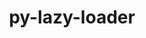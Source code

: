 ---
title: "py-lazy-loader"
layout: cache
categories: [package, develop]
meta: {"compilers": ["gcc@=11.1.0", "gcc@=11.4.0", "gcc@=9.4.0", "oneapi@=2024.2.1"], "num_specs": 25, "num_specs_by_stack": {"data-vis-sdk": 5, "e4s": 4, "e4s-neoverse-v2": 4, "e4s-neoverse_v1": 3, "e4s-oneapi": 8, "e4s-power": 1, "root": 25}, "oss": ["ubuntu20.04", "ubuntu22.04"], "platforms": ["linux"], "stacks": ["data-vis-sdk", "e4s", "e4s-neoverse-v2", "e4s-neoverse_v1", "e4s-oneapi", "e4s-power", "root"], "targets": ["neoverse_v1", "neoverse_v2", "ppc64le", "x86_64_v3"], "versions": ["0.4"]}
spec_details: [{"compiler": "gcc@=11.4.0", "hash": "4fp5deaeczahzuhc2a65eoulc62e3b7n", "os": "ubuntu22.04", "platform": "linux", "size": "-", "stacks": ["e4s-neoverse-v2", "root"], "tarball": "https://binaries.spack.io/develop/build_cache/linux-ubuntu22.04-neoverse_v2/gcc-11.4.0/py-lazy-loader-0.4/linux-ubuntu22.04-neoverse_v2-gcc-11.4.0-py-lazy-loader-0.4-4fp5deaeczahzuhc2a65eoulc62e3b7n.spack", "target": "neoverse_v2", "variants": ["build_system=python_pip"], "versions": ["0.4"]}, {"compiler": "oneapi@=2024.2.1", "hash": "7kbtn6udku3hpapgaqdo7phmf3lj5osr", "os": "ubuntu22.04", "platform": "linux", "size": "-", "stacks": ["e4s-oneapi", "root"], "tarball": "https://binaries.spack.io/develop/build_cache/linux-ubuntu22.04-x86_64_v3/oneapi-2024.2.1/py-lazy-loader-0.4/linux-ubuntu22.04-x86_64_v3-oneapi-2024.2.1-py-lazy-loader-0.4-7kbtn6udku3hpapgaqdo7phmf3lj5osr.spack", "target": "x86_64_v3", "variants": ["build_system=python_pip"], "versions": ["0.4"]}, {"compiler": "gcc@=11.1.0", "hash": "7tqxud3ljkvdc4hm6l52vwmsjhatwaek", "os": "ubuntu20.04", "platform": "linux", "size": "-", "stacks": ["data-vis-sdk", "root"], "tarball": "https://binaries.spack.io/develop/build_cache/linux-ubuntu20.04-x86_64_v3/gcc-11.1.0/py-lazy-loader-0.4/linux-ubuntu20.04-x86_64_v3-gcc-11.1.0-py-lazy-loader-0.4-7tqxud3ljkvdc4hm6l52vwmsjhatwaek.spack", "target": "x86_64_v3", "variants": ["build_system=python_pip"], "versions": ["0.4"]}, {"compiler": "gcc@=11.1.0", "hash": "a6tr6ber2ei34qp7uewo7qjn64aargdv", "os": "ubuntu20.04", "platform": "linux", "size": "-", "stacks": ["data-vis-sdk", "root"], "tarball": "https://binaries.spack.io/develop/build_cache/linux-ubuntu20.04-x86_64_v3/gcc-11.1.0/py-lazy-loader-0.4/linux-ubuntu20.04-x86_64_v3-gcc-11.1.0-py-lazy-loader-0.4-a6tr6ber2ei34qp7uewo7qjn64aargdv.spack", "target": "x86_64_v3", "variants": ["build_system=python_pip"], "versions": ["0.4"]}, {"compiler": "gcc@=11.4.0", "hash": "aabe56sikjpphoehyh2dq2xbr4gkr6d6", "os": "ubuntu22.04", "platform": "linux", "size": "-", "stacks": ["e4s-neoverse_v1", "root"], "tarball": "https://binaries.spack.io/develop/build_cache/linux-ubuntu22.04-neoverse_v1/gcc-11.4.0/py-lazy-loader-0.4/linux-ubuntu22.04-neoverse_v1-gcc-11.4.0-py-lazy-loader-0.4-aabe56sikjpphoehyh2dq2xbr4gkr6d6.spack", "target": "neoverse_v1", "variants": ["build_system=python_pip"], "versions": ["0.4"]}, {"compiler": "gcc@=11.1.0", "hash": "e4agidmtvvatonyzuhdjs6vhpbww4xa3", "os": "ubuntu20.04", "platform": "linux", "size": "-", "stacks": ["data-vis-sdk", "root"], "tarball": "https://binaries.spack.io/develop/build_cache/linux-ubuntu20.04-x86_64_v3/gcc-11.1.0/py-lazy-loader-0.4/linux-ubuntu20.04-x86_64_v3-gcc-11.1.0-py-lazy-loader-0.4-e4agidmtvvatonyzuhdjs6vhpbww4xa3.spack", "target": "x86_64_v3", "variants": ["build_system=python_pip"], "versions": ["0.4"]}, {"compiler": "gcc@=11.4.0", "hash": "ewnflh23c4mvqrhw3fjxi265jduuvhur", "os": "ubuntu22.04", "platform": "linux", "size": "-", "stacks": ["e4s", "root"], "tarball": "https://binaries.spack.io/develop/build_cache/linux-ubuntu22.04-x86_64_v3/gcc-11.4.0/py-lazy-loader-0.4/linux-ubuntu22.04-x86_64_v3-gcc-11.4.0-py-lazy-loader-0.4-ewnflh23c4mvqrhw3fjxi265jduuvhur.spack", "target": "x86_64_v3", "variants": ["build_system=python_pip"], "versions": ["0.4"]}, {"compiler": "gcc@=11.4.0", "hash": "gjohvr6b6aogmcreqajqdmdymsygudj5", "os": "ubuntu22.04", "platform": "linux", "size": "-", "stacks": ["e4s-neoverse-v2", "root"], "tarball": "https://binaries.spack.io/develop/build_cache/linux-ubuntu22.04-neoverse_v2/gcc-11.4.0/py-lazy-loader-0.4/linux-ubuntu22.04-neoverse_v2-gcc-11.4.0-py-lazy-loader-0.4-gjohvr6b6aogmcreqajqdmdymsygudj5.spack", "target": "neoverse_v2", "variants": ["build_system=python_pip"], "versions": ["0.4"]}, {"compiler": "gcc@=11.1.0", "hash": "gkgo4sbp6rofobphcuwpvhrtt4itavae", "os": "ubuntu20.04", "platform": "linux", "size": "-", "stacks": ["data-vis-sdk", "root"], "tarball": "https://binaries.spack.io/develop/build_cache/linux-ubuntu20.04-x86_64_v3/gcc-11.1.0/py-lazy-loader-0.4/linux-ubuntu20.04-x86_64_v3-gcc-11.1.0-py-lazy-loader-0.4-gkgo4sbp6rofobphcuwpvhrtt4itavae.spack", "target": "x86_64_v3", "variants": ["build_system=python_pip"], "versions": ["0.4"]}, {"compiler": "oneapi@=2024.2.1", "hash": "hh4oxirqvse66ksgtck6uojs6a3w6ipu", "os": "ubuntu22.04", "platform": "linux", "size": "-", "stacks": ["e4s-oneapi", "root"], "tarball": "https://binaries.spack.io/develop/build_cache/linux-ubuntu22.04-x86_64_v3/oneapi-2024.2.1/py-lazy-loader-0.4/linux-ubuntu22.04-x86_64_v3-oneapi-2024.2.1-py-lazy-loader-0.4-hh4oxirqvse66ksgtck6uojs6a3w6ipu.spack", "target": "x86_64_v3", "variants": ["build_system=python_pip"], "versions": ["0.4"]}, {"compiler": "gcc@=11.1.0", "hash": "ht4vablj3pd765j44n2tpjw2esijb37w", "os": "ubuntu20.04", "platform": "linux", "size": "-", "stacks": ["data-vis-sdk", "root"], "tarball": "https://binaries.spack.io/develop/build_cache/linux-ubuntu20.04-x86_64_v3/gcc-11.1.0/py-lazy-loader-0.4/linux-ubuntu20.04-x86_64_v3-gcc-11.1.0-py-lazy-loader-0.4-ht4vablj3pd765j44n2tpjw2esijb37w.spack", "target": "x86_64_v3", "variants": ["build_system=python_pip"], "versions": ["0.4"]}, {"compiler": "oneapi@=2024.2.1", "hash": "j5atgq3fovervznayslk3un7xjoi7tfr", "os": "ubuntu22.04", "platform": "linux", "size": "-", "stacks": ["e4s-oneapi", "root"], "tarball": "https://binaries.spack.io/develop/build_cache/linux-ubuntu22.04-x86_64_v3/oneapi-2024.2.1/py-lazy-loader-0.4/linux-ubuntu22.04-x86_64_v3-oneapi-2024.2.1-py-lazy-loader-0.4-j5atgq3fovervznayslk3un7xjoi7tfr.spack", "target": "x86_64_v3", "variants": ["build_system=python_pip"], "versions": ["0.4"]}, {"compiler": "gcc@=11.4.0", "hash": "joeprt57szliedldg2ttq6pbw6l7s36g", "os": "ubuntu22.04", "platform": "linux", "size": "-", "stacks": ["e4s-neoverse_v1", "root"], "tarball": "https://binaries.spack.io/develop/build_cache/linux-ubuntu22.04-neoverse_v1/gcc-11.4.0/py-lazy-loader-0.4/linux-ubuntu22.04-neoverse_v1-gcc-11.4.0-py-lazy-loader-0.4-joeprt57szliedldg2ttq6pbw6l7s36g.spack", "target": "neoverse_v1", "variants": ["build_system=python_pip"], "versions": ["0.4"]}, {"compiler": "oneapi@=2024.2.1", "hash": "kevfqgi5rbjm7xrhoybc3nya74ql43q7", "os": "ubuntu22.04", "platform": "linux", "size": "-", "stacks": ["e4s-oneapi", "root"], "tarball": "https://binaries.spack.io/develop/build_cache/linux-ubuntu22.04-x86_64_v3/oneapi-2024.2.1/py-lazy-loader-0.4/linux-ubuntu22.04-x86_64_v3-oneapi-2024.2.1-py-lazy-loader-0.4-kevfqgi5rbjm7xrhoybc3nya74ql43q7.spack", "target": "x86_64_v3", "variants": ["build_system=python_pip"], "versions": ["0.4"]}, {"compiler": "gcc@=11.4.0", "hash": "mtz5ri6ogkqfyrdculcj5aadtet6bbrm", "os": "ubuntu22.04", "platform": "linux", "size": "-", "stacks": ["e4s", "root"], "tarball": "https://binaries.spack.io/develop/build_cache/linux-ubuntu22.04-x86_64_v3/gcc-11.4.0/py-lazy-loader-0.4/linux-ubuntu22.04-x86_64_v3-gcc-11.4.0-py-lazy-loader-0.4-mtz5ri6ogkqfyrdculcj5aadtet6bbrm.spack", "target": "x86_64_v3", "variants": ["build_system=python_pip"], "versions": ["0.4"]}, {"compiler": "oneapi@=2024.2.1", "hash": "mxoc4j6lv6nb5audnjsgwf6qfj4yx4i7", "os": "ubuntu22.04", "platform": "linux", "size": "-", "stacks": ["e4s-oneapi", "root"], "tarball": "https://binaries.spack.io/develop/build_cache/linux-ubuntu22.04-x86_64_v3/oneapi-2024.2.1/py-lazy-loader-0.4/linux-ubuntu22.04-x86_64_v3-oneapi-2024.2.1-py-lazy-loader-0.4-mxoc4j6lv6nb5audnjsgwf6qfj4yx4i7.spack", "target": "x86_64_v3", "variants": ["build_system=python_pip"], "versions": ["0.4"]}, {"compiler": "gcc@=11.4.0", "hash": "nhqww5bgpc2prjewvsmcbdgexloldk3s", "os": "ubuntu22.04", "platform": "linux", "size": "-", "stacks": ["e4s-neoverse-v2", "root"], "tarball": "https://binaries.spack.io/develop/build_cache/linux-ubuntu22.04-neoverse_v2/gcc-11.4.0/py-lazy-loader-0.4/linux-ubuntu22.04-neoverse_v2-gcc-11.4.0-py-lazy-loader-0.4-nhqww5bgpc2prjewvsmcbdgexloldk3s.spack", "target": "neoverse_v2", "variants": ["build_system=python_pip"], "versions": ["0.4"]}, {"compiler": "gcc@=11.4.0", "hash": "pg2kr4apsclppm64y34szjtnprp5ruw5", "os": "ubuntu22.04", "platform": "linux", "size": "-", "stacks": ["e4s-neoverse_v1", "root"], "tarball": "https://binaries.spack.io/develop/build_cache/linux-ubuntu22.04-neoverse_v1/gcc-11.4.0/py-lazy-loader-0.4/linux-ubuntu22.04-neoverse_v1-gcc-11.4.0-py-lazy-loader-0.4-pg2kr4apsclppm64y34szjtnprp5ruw5.spack", "target": "neoverse_v1", "variants": ["build_system=python_pip"], "versions": ["0.4"]}, {"compiler": "gcc@=11.4.0", "hash": "qncsupoyk6q762prysjxvgmw4xcig5qk", "os": "ubuntu22.04", "platform": "linux", "size": "-", "stacks": ["e4s", "root"], "tarball": "https://binaries.spack.io/develop/build_cache/linux-ubuntu22.04-x86_64_v3/gcc-11.4.0/py-lazy-loader-0.4/linux-ubuntu22.04-x86_64_v3-gcc-11.4.0-py-lazy-loader-0.4-qncsupoyk6q762prysjxvgmw4xcig5qk.spack", "target": "x86_64_v3", "variants": ["build_system=python_pip"], "versions": ["0.4"]}, {"compiler": "gcc@=11.4.0", "hash": "wwywiunvbdcnf7rfvu25av5chulnistu", "os": "ubuntu22.04", "platform": "linux", "size": "-", "stacks": ["e4s-neoverse-v2", "root"], "tarball": "https://binaries.spack.io/develop/build_cache/linux-ubuntu22.04-neoverse_v2/gcc-11.4.0/py-lazy-loader-0.4/linux-ubuntu22.04-neoverse_v2-gcc-11.4.0-py-lazy-loader-0.4-wwywiunvbdcnf7rfvu25av5chulnistu.spack", "target": "neoverse_v2", "variants": ["build_system=python_pip"], "versions": ["0.4"]}, {"compiler": "oneapi@=2024.2.1", "hash": "xfwihyib43psisdcbgbsn4qu3ehdfty5", "os": "ubuntu22.04", "platform": "linux", "size": "-", "stacks": ["e4s-oneapi", "root"], "tarball": "https://binaries.spack.io/develop/build_cache/linux-ubuntu22.04-x86_64_v3/oneapi-2024.2.1/py-lazy-loader-0.4/linux-ubuntu22.04-x86_64_v3-oneapi-2024.2.1-py-lazy-loader-0.4-xfwihyib43psisdcbgbsn4qu3ehdfty5.spack", "target": "x86_64_v3", "variants": ["build_system=python_pip"], "versions": ["0.4"]}, {"compiler": "oneapi@=2024.2.1", "hash": "yfim4ezuzymfg6sbqzxbikvwh67yvrmd", "os": "ubuntu22.04", "platform": "linux", "size": "-", "stacks": ["e4s-oneapi", "root"], "tarball": "https://binaries.spack.io/develop/build_cache/linux-ubuntu22.04-x86_64_v3/oneapi-2024.2.1/py-lazy-loader-0.4/linux-ubuntu22.04-x86_64_v3-oneapi-2024.2.1-py-lazy-loader-0.4-yfim4ezuzymfg6sbqzxbikvwh67yvrmd.spack", "target": "x86_64_v3", "variants": ["build_system=python_pip"], "versions": ["0.4"]}, {"compiler": "gcc@=11.4.0", "hash": "yn5onxfeakqprc4umvmvfbzz5vcag5fh", "os": "ubuntu22.04", "platform": "linux", "size": "-", "stacks": ["e4s", "root"], "tarball": "https://binaries.spack.io/develop/build_cache/linux-ubuntu22.04-x86_64_v3/gcc-11.4.0/py-lazy-loader-0.4/linux-ubuntu22.04-x86_64_v3-gcc-11.4.0-py-lazy-loader-0.4-yn5onxfeakqprc4umvmvfbzz5vcag5fh.spack", "target": "x86_64_v3", "variants": ["build_system=python_pip"], "versions": ["0.4"]}, {"compiler": "gcc@=9.4.0", "hash": "ywxc26uw6iwfmt6os5tsekpnyxpgrfoc", "os": "ubuntu20.04", "platform": "linux", "size": "-", "stacks": ["e4s-power", "root"], "tarball": "https://binaries.spack.io/develop/build_cache/linux-ubuntu20.04-ppc64le/gcc-9.4.0/py-lazy-loader-0.4/linux-ubuntu20.04-ppc64le-gcc-9.4.0-py-lazy-loader-0.4-ywxc26uw6iwfmt6os5tsekpnyxpgrfoc.spack", "target": "ppc64le", "variants": ["build_system=python_pip"], "versions": ["0.4"]}, {"compiler": "oneapi@=2024.2.1", "hash": "z4xgqf2lzbo4sft7nkeuwyxbyye32lib", "os": "ubuntu22.04", "platform": "linux", "size": "-", "stacks": ["e4s-oneapi", "root"], "tarball": "https://binaries.spack.io/develop/build_cache/linux-ubuntu22.04-x86_64_v3/oneapi-2024.2.1/py-lazy-loader-0.4/linux-ubuntu22.04-x86_64_v3-oneapi-2024.2.1-py-lazy-loader-0.4-z4xgqf2lzbo4sft7nkeuwyxbyye32lib.spack", "target": "x86_64_v3", "variants": ["build_system=python_pip"], "versions": ["0.4"]}]
---